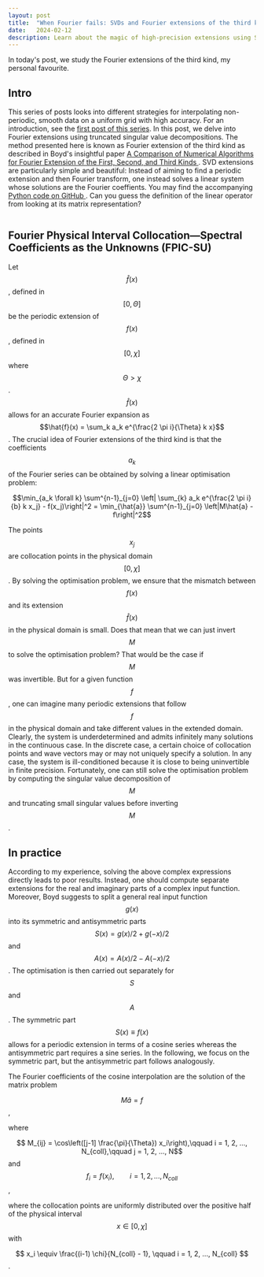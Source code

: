 ```yaml
---
layout: post
title:  "When Fourier fails: SVDs and Fourier extensions of the third kind"
date:   2024-02-12
description: Learn about the magic of high-precision extensions using SVDs.
---
```


<script src="https://cdn.mathjax.org/mathjax/latest/MathJax.js?config=TeX-AMS-MML_HTMLorMML" type="text/javascript"></script>

<p class="intro"><span class="dropcap">I</span>n today's post, we study the Fourier extensions of the third kind, my personal favourite. </p>


## Intro
This series of posts looks into different strategies for interpolating non-periodic, smooth data on a uniform grid with high accuracy. For an introduction, see the <a href="https://kunkelalexander.github.io/blog/when-fourier-fails-filters-post/">first post of this series</a>. In this post, we delve into Fourier extensions using truncated singular value decompositions. The method presented here is known as Fourier extension of the third kind as described in Boyd's insightful paper <a href="https://www.sciencedirect.com/science/article/abs/pii/S0021999102970233"> A Comparison of Numerical Algorithms for Fourier Extension of the First, Second, and Third Kinds </a>.
SVD extensions are particularly simple and beautiful: Instead of aiming to find a periodic extension and then Fourier transform, one instead solves a linear system whose solutions are the Fourier coeffients. You may find the accompanying <a href="https://github.com/KunkelAlexander/when-fourier-fails-python"> Python code on GitHub </a>. Can you guess the definition of the linear operator from looking at its matrix representation?

<img src="{{ site.baseurl }}/assets/img/nonperiodicinterpolation-python/svd_W.png" alt="">

## Fourier Physical Interval Collocation—Spectral Coefficients as the Unknowns (FPIC-SU)
Let $$\hat{f}(x)$$, defined in $$[0, \Theta]$$ be the periodic extension of $$f(x)$$, defined in $$[0, \chi]$$ where $$\Theta > \chi$$.
$$\hat{f}(x)$$ allows for an accurate Fourier expansion as $$\hat{f}(x) = \sum_k a_k e^{\frac{2 \pi i}{\Theta} k x}$$. The crucial idea of Fourier extensions of the third kind is that the coefficients $$a_k$$ of the Fourier series can be obtained by solving a linear optimisation problem:

$$\min_{a_k \forall k} \sum^{n-1}_{j=0} \left| \sum_{k} a_k e^{\frac{2 \pi i}{b} k x_j} - f(x_j)\right|^2 = \min_{\hat{a}} \sum^{n-1}_{j=0} \left|M\hat{a} - f\right|^2$$

The points $$x_j$$ are collocation points in the physical domain $$[0, \chi]$$. By solving the optimisation problem, we ensure that the mismatch between $$f(x)$$ and its extension $$\hat{f}(x)$$ in the physical domain is small. Does that mean that we can just invert $$M$$ to solve the optimisation problem? That would be the case if $$M$$ was invertible. But for a given function $$f$$, one can imagine many periodic extensions that follow $$f$$ in the physical domain and take different values in the extended domain. Clearly, the system is underdetermined and admits infinitely many solutions in the continuous case. In the discrete case, a certain choice of collocation points and wave vectors may or may not uniquely specify a solution. In any case, the system is ill-conditioned because it is close to being uninvertible in finite precision. Fortunately, one can still solve the optimisation problem by computing the singular value decomposition of $$M$$ and truncating small singular values before inverting $$M$$.

## In practice
According to my experience, solving the above complex expressions directly leads to poor results. Instead, one should compute separate extensions for the real and imaginary parts of a complex input function. Moreover, Boyd suggests to split a general real input function $$g(x)$$ into its symmetric and antisymmetric parts $$S(x) = g(x)/2 + g(-x)/2$$ and $$A(x) = A(x)/2 - A(-x)/2$$. The optimisation is then carried out separately for $$S$$ and $$A$$. The symmetric part $$S(x) \equiv f(x)$$ allows for a periodic extension in terms of a cosine series whereas the antisymmetric part requires a sine series. In the following, we focus on the symmetric part, but the antisymmetric part follows analogously.

The Fourier coefficients of the cosine interpolation are the solution of the matrix problem

$$M\hat{a} = f$$,

where

$$ M_{ij} = \cos\left([j-1] \frac{\pi}{\Theta}) x_i\right),\qquad i = 1, 2, ..., N_{coll},\qquad j = 1, 2, ..., N$$
and $$f_i = f(x_i), \qquad i = 1, 2, ..., N_{coll}$$,

where the collocation points are uniformly distributed over the positive half of the physical interval $$x\in [0, \chi]$$ with

$$ x_i \equiv \frac{(i-1) \chi}{N_{coll} - 1}, \qquad i = 1, 2, ..., N_{coll} $$.


